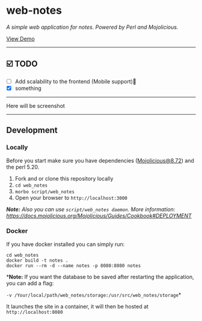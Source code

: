 # web-notes 

*A simple web application for notes. Powered by Perl and Mojolicious.*  

[View Demo](https://web-notes.site)

----
## ☑️ TODO
- [ ] Add scalability to the frontend (Mobile support)🤦
- [x] something
----

Here will be screenshot


----

## Development

### Locally

Before you start make sure you have dependencies (Mojolicious@8.72) and the perl 5.20.

1. Fork and or clone this repository locally
2. `cd web_notes`
3. `morbo script/web_notes`
4. Open your browser to `http://localhost:3000`

***Note:** Also you can use `script/web_notes daemon`. More information: https://docs.mojolicious.org/Mojolicious/Guides/Cookbook#DEPLOYMENT*

### Docker

If you have docker installed you can simply run:

```
cd web_notes
docker build -t notes .
docker run --rm -d --name notes -p 8080:8080 notes
```
***Note:** If you want the database to be saved after restarting the application, you can add a flag: 

`-v /Your/local/path/web_notes/storage:/usr/src/web_notes/storage`*

It launches the site in a container, it will then be hosted at `http://localhost:8080`


